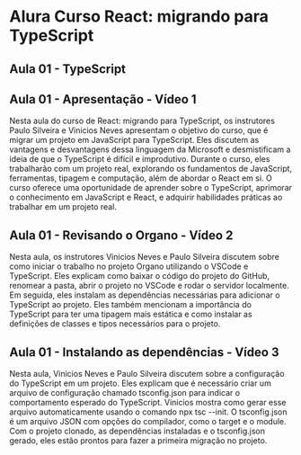 # Alura Curso React: migrando para TypeScript

## Aula 01 - TypeScript

## Aula 01 - Apresentação - Vídeo 1

Nesta aula do curso de React: migrando para TypeScript, os instrutores Paulo Silveira e Vinicios Neves apresentam o objetivo do curso, que é migrar um projeto em JavaScript para TypeScript. Eles discutem as vantagens e desvantagens dessa linguagem da Microsoft e desmistificam a ideia de que o TypeScript é difícil e improdutivo. Durante o curso, eles trabalharão com um projeto real, explorando os fundamentos de JavaScript, ferramentas, tipagem e computação, além de abordar o React em si. O curso oferece uma oportunidade de aprender sobre o TypeScript, aprimorar o conhecimento em JavaScript e React, e adquirir habilidades práticas ao trabalhar em um projeto real.

## Aula 01 - Revisando o Organo - Vídeo 2

Nesta aula, os instrutores Vinicios Neves e Paulo Silveira discutem sobre como iniciar o trabalho no projeto Organo utilizando o VSCode e TypeScript. Eles explicam como baixar o código do projeto do GitHub, renomear a pasta, abrir o projeto no VSCode e rodar o servidor localmente. Em seguida, eles instalam as dependências necessárias para adicionar o TypeScript ao projeto. Eles também mencionam a importância do TypeScript para ter uma tipagem mais estática e como instalar as definições de classes e tipos necessários para o projeto.

## Aula 01 - Instalando as dependências - Vídeo 3

Nesta aula, Vinicios Neves e Paulo Silveira discutem sobre a configuração do TypeScript em um projeto. Eles explicam que é necessário criar um arquivo de configuração chamado tsconfig.json para indicar o comportamento esperado do TypeScript. Vinicios mostra como gerar esse arquivo automaticamente usando o comando npx tsc --init. O tsconfig.json é um arquivo JSON com opções do compilador, como o target e o module. Com o projeto clonado, as dependências instaladas e o tsconfig.json gerado, eles estão prontos para fazer a primeira migração no projeto.
